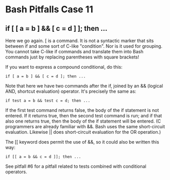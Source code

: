 # Bash Pitfalls Case 11
## if [ [ a = b ] && [ c = d ] ]; then ...

Here we go again. [ is a command. It is not a syntactic marker that sits between if and some sort of C-like "condition". Nor is it used for grouping. You cannot take C-like if commands and translate them into Bash commands just by replacing parentheses with square brackets!

If you want to express a compound conditional, do this:

```shell
if [ a = b ] && [ c = d ]; then ...
```

Note that here we have two commands after the if, joined by an && (logical AND, shortcut evaluation) operator. It's precisely the same as:

```shell
if test a = b && test c = d; then ...
```

If the first test command returns false, the body of the if statement is not entered. If it returns true, then the second test command is run; and if that also one returns true, then the body of the if statement will be entered. (C programmers are already familiar with &&. Bash uses the same short-circuit evaluation. Likewise || does short-circuit evaluation for the OR operation.)

The [[ keyword does permit the use of &&, so it could also be written this way:

```shell
if [[ a = b && c = d ]]; then ...
```

See pitfall #6 for a pitfall related to tests combined with conditional operators.


